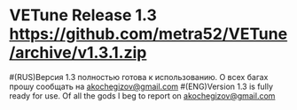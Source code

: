 # VETune Release 1.3 https://github.com/metra52/VETune/archive/v1.3.1.zip

#(RUS)Версия 1.3 полностью готова к использованию. О всех багах прошу сообщать на akochegizov@gmail.com
#(ENG)Version 1.3 is fully ready for use. Of all the gods I beg to report on akochegizov@gmail.com
